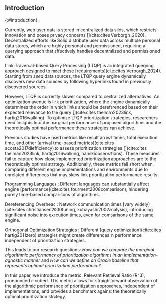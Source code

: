 ## Introduction
{:#introduction}

Currently, web user data is stored in centralized data silos, which restricts innovation and poses privacy concerns [](cite:cites Verborgh_2020). 
Decentralized efforts like Solid distribute user data across multiple personal data stores, which are highly personal and permissioned, requiring a querying approach that effectively handles decentralized and permissioned data.

Link Traversal-based Query Processing (LTQP) is an integrated querying approach designed to meet these [requirements](cite:cites Verborgh_2024).
Starting from _seed_ data sources, the LTQP query engine dynamically discovers new data sources by following hyperlinks found in previously discovered sources.

However, LTQP is currently slower compared to centralized alternatives. 
An optimization avenue is link prioritization, where the engine dynamically determines the order in which links should be dereferenced based on their expected relevance to the query [](cite:cites taelman2023link, hartig2016walking).
To optimize LTQP prioritization strategies, researchers need insights into the marginal performance of proposed algorithms and the theoretically optimal performance these strategies can achieve.

Previous studies have used metrics like result arrival times, total execution time, and other [arrival time-based metrics](cite:cites acosta2017diefficiency) to assess prioritization strategies [](cite:cites taelman2023link, hartig2016walking, hanskiobservations).
These measures fail to capture how close implemented prioritization approaches are to the theoretically optimal strategy. 
Additionally, these metrics fall short when comparing different engine implementations and environments due to unrelated differences that may skew link prioritization performance results:


Programming Languages
: Different languages can substantially affect engine [performance](cite:cites fourment2008comparison), hindering purely time-based comparisons of algorithms.

Dereferencing Overhead
: Network communication times [vary widely](cite:cites christiansen2000tuning, kobayashi2002analysis), introducing significant noise into execution times, even for comparisons of the same engine.

Orthogonal Optimization Strategies
: Different [query optimization](cite:cites hartig2011zero) strategies might create differences in performance independent of prioritization strategies. 

This leads to our research questions: _How can we compare the marginal algorithmic performance of prioritization algorithms in an implementation-agnostic manner_ and _How can we define an Oracle baseline that represents optimal prioritization performance?_

In this paper, we introduce the metric: Relevant Retrieval Ratio (R^3), pronounced r-cubed. 
This metric allows for straightforward observation of the algorithmic performance of prioritization approaches, independent of implementations, and provides a benchmark against the theoretically optimal prioritization strategy.